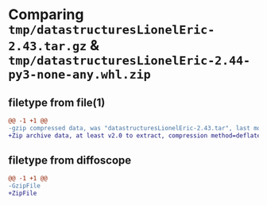 # Comparing `tmp/datastructuresLionelEric-2.43.tar.gz` & `tmp/datastructuresLionelEric-2.44-py3-none-any.whl.zip`

## filetype from file(1)

```diff
@@ -1 +1 @@
-gzip compressed data, was "datastructuresLionelEric-2.43.tar", last modified: Mon Apr 10 02:18:05 2023, max compression
+Zip archive data, at least v2.0 to extract, compression method=deflate
```

## filetype from diffoscope

```diff
@@ -1 +1 @@
-GzipFile
+ZipFile
```

